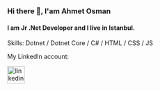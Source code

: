          
### Hi there 👋, I'am Ahmet Osman
#### I am Jr .Net Developer and I live in Istanbul.
 


Skills: Dotnet / Dotnet Core / C# / HTML / CSS / JS 


My LinkedIn account: 

[<img src='https://cdn.jsdelivr.net/npm/simple-icons@3.0.1/icons/linkedin.svg' alt='linkedin' height='40'>](https://www.linkedin.com/in/ahmet-osman-sezgin-9836761b1/) 

